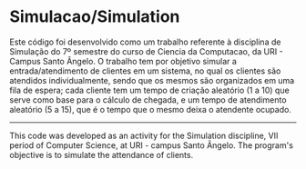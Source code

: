 # Simulacao/Simulation

Este código foi desenvolvido como um trabalho referente à disciplina de Simulação do
7º semestre do curso de Ciencia da Computacao, da URI - Campus Santo Ângelo.
O trabalho tem por objetivo simular a entrada/atendimento de clientes em um sistema,
no qual os clientes são atendidos individualmente, sendo que os mesmos são organizados 
em uma fila de espera; cada cliente tem um tempo de criação aleatório (1 a 10) que 
serve como base para o cálculo de chegada, e um tempo de atendimento aleatório (5 a 15), 
que é o tempo que o mesmo deixa o atendente ocupado.

---

This code was developed as an activity for the Simulation discipline, VII period of Computer
Science, at URI - campus Santo Ângelo. The program's objective is to simulate the attendance
of clients.
